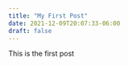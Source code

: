 ```yaml
---
title: "My First Post"
date: 2021-12-09T20:07:33-06:00
draft: false
---
```


This is the first post
